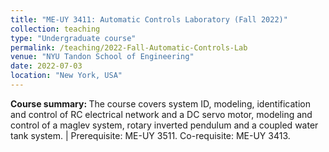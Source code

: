 ```yaml
---
title: "ME-UY 3411: Automatic Controls Laboratory (Fall 2022)"
collection: teaching
type: "Undergraduate course"
permalink: /teaching/2022-Fall-Automatic-Controls-Lab
venue: "NYU Tandon School of Engineering"
date: 2022-07-03
location: "New York, USA"
---
```


<b>Course summary: </b>The course covers system ID, modeling, identification and control of RC electrical network and a DC servo motor, modeling and control of a maglev system, rotary inverted pendulum and a coupled water tank system. | Prerequisite: ME-UY 3511. Co-requisite: ME-UY 3413.

<!-- Heading 1
======

Heading 2
======

Heading 3
====== -->